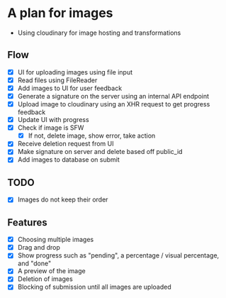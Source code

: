 # A plan for images

- Using cloudinary for image hosting and transformations

## Flow

- [x] UI for uploading images using file input
- [x] Read files using FileReader
- [x] Add images to UI for user feedback
- [x] Generate a signature on the server using an internal API endpoint
- [x] Upload image to cloudinary using an XHR request to get progress feedback
- [x] Update UI with progress
- [x] Check if image is SFW
  - [x] If not, delete image, show error, take action
- [x] Receive deletion request from UI
- [x] Make signature on server and delete based off public_id
- [x] Add images to database on submit

## TODO

- [x] Images do not keep their order

## Features

- [x] Choosing multiple images
- [x] Drag and drop
- [x] Show progress such as "pending", a percentage / visual percentage, and "done"
- [x] A preview of the image
- [x] Deletion of images
- [x] Blocking of submission until all images are uploaded
